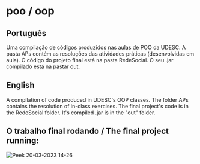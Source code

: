 # poo / oop
## Português
Uma compilação de códigos produzidos nas aulas de POO da UDESC. A pasta APs contém as resoluções das atividades práticas (desenvolvidas em aula).
O código do projeto final está na pasta RedeSocial. O seu .jar compilado está na pastar out.
## English
A compilation of code produced in UDESC's OOP classes. The folder APs contains the resolution of in-class exercises.
The final project's code is in the RedeSocial folder. It's compiled .jar is in the "out" folder.
## O trabalho final rodando / The final project running:
![Peek 20-03-2023 14-26](https://user-images.githubusercontent.com/69065770/226420840-f91a2a4a-2b61-40dc-80fa-1a11fc6fcf61.gif)
